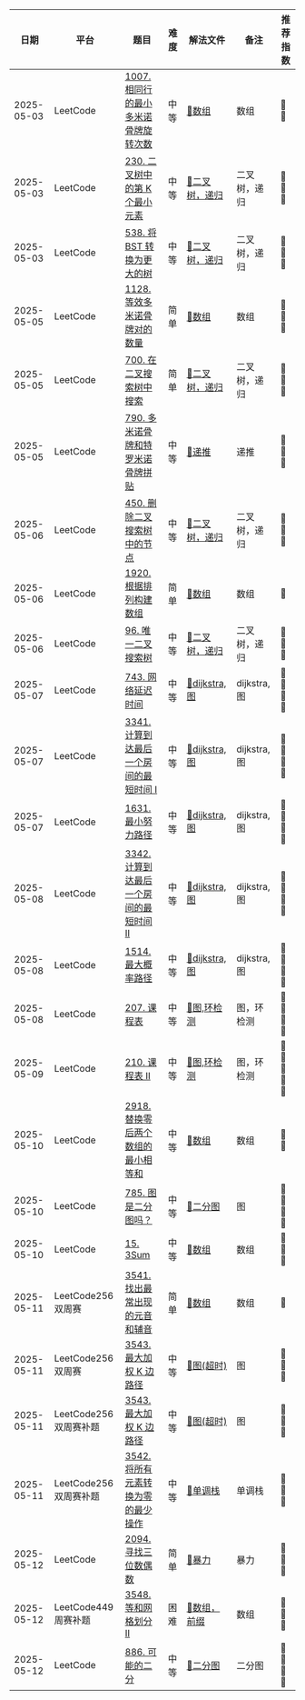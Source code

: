 | 日期         | 平台               | 题目                                                                                                                                                              | 难度 | 解法文件                                       | 备注          | 推荐指数       |
|------------|------------------|-----------------------------------------------------------------------------------------------------------------------------------------------------------------|----|--------------------------------------------|-------------|------------|
| 2025-05-03 | LeetCode         | [1007. 相同行的最小多米诺骨牌旋转次数](https://leetcode.cn/problems/minimum-domino-rotations-for-equal-row/description/?envType=daily-question&envId=2025-05-03)               | 中等 | [🔗数组](./Leetcode/src/lc1007.java)         | ️数组         | 🌟🌟       |
| 2025-05-03 | LeetCode         | [230. 二叉树中的第 K 个最小元素](https://leetcode.cn/problems/kth-smallest-element-in-a-bst/description/)                                                                  | 中等 | [🔗二叉树，递归](./Leetcode/src/lc230.java)      | ️二叉树，递归     | 🌟🌟🌟     |
| 2025-05-03 | LeetCode         | [538. 将 BST 转换为更大的树](https://leetcode.cn/problems/convert-bst-to-greater-tree/description/)                                                                     | 中等 | [🔗二叉树，递归](./Leetcode/src/lc538.java)      | ️二叉树，递归     | 🌟🌟🌟     |
| 2025-05-05 | LeetCode         | [1128. 等效多米诺骨牌对的数量](https://leetcode.cn/problems/number-of-equivalent-domino-pairs/description/)                                                                | 简单 | [🔗数组](./Leetcode/src/lc1128.java)         | ️数组         | 🌟🌟🌟     |
| 2025-05-05 | LeetCode         | [700. 在二叉搜索树中搜索](https://leetcode.cn/problems/search-in-a-binary-search-tree/description/)                                                                      | 简单 | [🔗二叉树，递归](./Leetcode/src/lc700.java)      | ️二叉树，递归     | 🌟🌟🌟     |
| 2025-05-05 | LeetCode         | [790. 多米诺骨牌和特罗米诺骨牌拼贴](https://leetcode.cn/problems/domino-and-tromino-tiling/description/)                                                                      | 中等 | [🔗递推](./Leetcode/src/lc790.java)          | ️递推         | 🌟🌟🌟     |
| 2025-05-06 | LeetCode         | [450. 删除二叉搜索树中的节点](https://leetcode.cn/problems/delete-node-in-a-bst/description/)                                                                              | 中等 | [🔗二叉树，递归](./Leetcode/src/lc450.java)      | ️二叉树，递归     | 🌟🌟🌟     |
| 2025-05-06 | LeetCode         | [1920. 根据排列构建数组](https://leetcode.cn/problems/build-array-from-permutation/description/?envType=daily-question&envId=2025-05-06)                                | 简单 | [🔗数组](./Leetcode/src/lc1920.java)         | ️数组         | 🌟         |
| 2025-05-06 | LeetCode         | [96. 唯一二叉搜索树](https://leetcode.cn/problems/unique-binary-search-trees/description/)                                                                             | 中等 | [🔗二叉树，递归](./Leetcode/src/lc96.java)       | ️二叉树，递归     | 🌟🌟🌟     |
| 2025-05-07 | LeetCode         | [743. 网络延迟时间](https://leetcode.cn/problems/network-delay-time/description/)                                                                                     | 中等 | [🔗dijkstra,图](./Leetcode/src/lc743.java)  | ️dijkstra,图 | 🌟🌟🌟🌟   |
| 2025-05-07 | LeetCode         | [3341. 计算到达最后一个房间的最短时间 I](https://leetcode.cn/problems/find-minimum-time-to-reach-last-room-i/description/?envType=daily-question&envId=2025-05-07)             | 中等 | [🔗dijkstra,图](./Leetcode/src/lc3341.java) | ️dijkstra,图 | 🌟🌟🌟🌟   |
| 2025-05-07 | LeetCode         | [1631. 最小努力路径](https://leetcode.cn/problems/path-with-minimum-effort/description/)                                                                              | 中等 | [🔗dijkstra,图](./Leetcode/src/lc1631.java) | ️dijkstra,图 | 🌟🌟🌟🌟   |
| 2025-05-08 | LeetCode         | [3342. 计算到达最后一个房间的最短时间 II](https://leetcode.cn/problems/find-minimum-time-to-reach-last-room-ii/description/?envType=daily-question&envId=2025-05-08)           | 中等 | [🔗dijkstra,图](./Leetcode/src/lc3342.java) | ️dijkstra,图 | 🌟🌟🌟🌟   |
| 2025-05-08 | LeetCode         | [1514. 最大概率路径](https://leetcode.cn/problems/path-with-maximum-probability/description/)                                                                         | 中等 | [🔗dijkstra,图](./Leetcode/src/lc1514.java) | ️dijkstra,图 | 🌟🌟🌟🌟   |
| 2025-05-08 | LeetCode         | [207. 课程表](https://leetcode.cn/problems/course-schedule/description/)                                                                                           | 中等 | [🔗图,环检测](./Leetcode/src/lc207.java)       | ️图，环检测      | 🌟🌟🌟🌟   |
| 2025-05-09 | LeetCode         | [210. 课程表 II](https://leetcode.cn/problems/course-schedule-ii/description/)                                                                                     | 中等 | [🔗图,环检测](./Leetcode/src/lc210.java)       | ️图，环检测      | 🌟🌟🌟🌟🌟 |
| 2025-05-10 | LeetCode         | [2918. 替换零后两个数组的最小相等和](https://leetcode.cn/problems/minimum-equal-sum-of-two-arrays-after-replacing-zeros/description/?envType=daily-question&envId=2025-05-10) | 中等 | [🔗数组](./Leetcode/src/lc2918.java)         | ️数组         | 🌟🌟       |
| 2025-05-10 | LeetCode         | [785. 图是二分图吗？](https://leetcode.cn/problems/is-graph-bipartite/description/)                                                                                    | 中等 | [🔗二分图](./Leetcode/src/lc785.java)         | ️图          | 🌟🌟🌟🌟   |
| 2025-05-10 | LeetCode         | [15. 3Sum](https://leetcode.cn/problems/3sum/description/)                                                                                                      | 中等 | [🔗数组](./Leetcode/src/lc15.java)           | ️数组         | 🌟🌟🌟     |
| 2025-05-11 | LeetCode256双周赛   | [3541. 找出最常出现的元音和辅音](https://leetcode.cn/problems/find-most-frequent-vowel-and-consonant/description/)                                                          | 简单 | [🔗数组](./Leetcode/src/lc0510Q1.java)       | ️数组         | 🌟         |
| 2025-05-11 | LeetCode256双周赛   | [3543. 最大加权 K 边路径](https://leetcode.cn/problems/maximum-weighted-k-edge-path/description/)                                                                      | 中等 | [🔗图(超时)](./Leetcode/src/lc0510Q3.java)    | ️图          | 🌟🌟🌟     |
| 2025-05-11 | LeetCode256双周赛补题 | [3543. 最大加权 K 边路径](https://leetcode.cn/problems/maximum-weighted-k-edge-path/description/)                                                                      | 中等 | [🔗图(超时)](./Leetcode/src/lc3543.java)      | ️图          | 🌟🌟🌟     |
| 2025-05-11 | LeetCode256双周赛补题 | [3542. 将所有元素转换为零的最少操作](https://leetcode.cn/problems/minimum-operations-to-convert-all-elements-to-zero/description/)                                            | 中等 | [🔗单调栈](./Leetcode/src/lc3542.java)        | ️单调栈        | 🌟🌟🌟     |
| 2025-05-12 | LeetCode         | [2094. 寻找三位数偶数](https://leetcode.cn/problems/finding-3-digit-even-numbers/description/?envType=daily-question&envId=2025-05-12)                                 | 简单 | [🔗暴力](./Leetcode/src/lc2094.java)         | ️暴力         | 🌟🌟🌟     |
| 2025-05-12 | LeetCode449周赛补题  | [3548. 等和网格划分 II](https://leetcode.cn/problems/equal-sum-grid-partition-ii/description/)                                                                        | 困难 | [🔗数组，前缀](./Leetcode/src/lc3548.java)      | ️数组         | 🌟🌟🌟     |
| 2025-05-12 | LeetCode         | [886. 可能的二分](https://leetcode.cn/problems/possible-bipartition/description/)                                                                                    | 中等 | [🔗二分图](./Leetcode/src/lc886.java)         | ️二分图        | 🌟🌟🌟🌟   |


